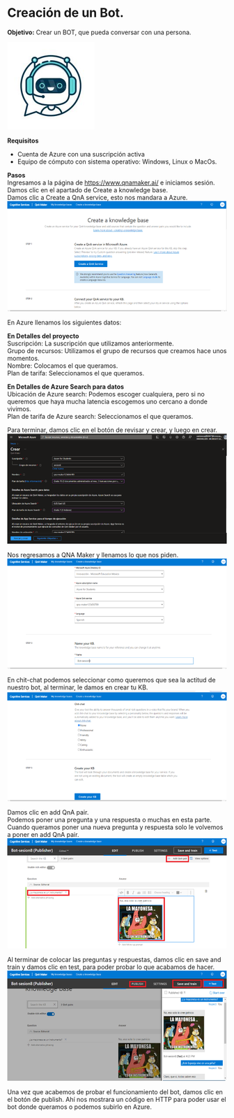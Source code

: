 # Creación de un Bot.
**Objetivo:** Crear un BOT, que pueda conversar con una persona.   

![](/imagenes/bot.jpg)

**Requisitos**
- Cuenta de Azure con una suscripción activa
- Equipo de cómputo con sistema operativo: Windows, Linux o MacOs. 

**Pasos**  
Ingresamos a la página de https://www.qnamaker.ai/ e iniciamos sesión.  
Damos clic en el apartado de Create a knowledge base.  
Damos clic a Create a QnA service, esto nos mandara a Azure.  
![Imagen 1](/imagenes/Imagen1.png)

En Azure llenamos los siguientes datos:

**En Detalles del proyecto**  
Suscripción: La suscripción que utilizamos anteriormente.  
Grupo de recursos: Utilizamos el grupo de recursos que creamos hace unos momentos.  
Nombre: Colocamos el que queramos.  
Plan de tarifa: Seleccionamos el que queramos.

**En Detalles de Azure Search para datos**  
Ubicación de Azure search: Podemos escoger cualquiera, pero si no queremos que haya mucha latencia escogemos uno cercano a donde vivimos.  
Plan de tarifa de Azure search: Seleccionamos el que queramos.

Para terminar, damos clic en el botón de revisar y crear, y luego en crear.  
![](/imagenes/Imagen2.png)

Nos regresamos a QNA Maker y llenamos lo que nos piden.  
![](/imagenes/Imagen3.png)

En chit-chat podemos seleccionar como queremos que sea la actitud de nuestro bot, al terminar, le damos en crear tu KB.  
![](/imagenes/Imagen4.png)

Damos clic en add QnA pair.  
Podemos poner una pregunta y una respuesta o muchas en esta parte.  
Cuando queramos poner una nueva pregunta y respuesta solo le volvemos a poner en add QnA pair.
![](/imagenes/Imagen5.png)

Al terminar de colocar las preguntas y respuestas, damos clic en save and train y damos clic en test, para poder probar lo que acabamos de hacer.  
![](/imagenes/Imagen6.png)

Una vez que acabemos de probar el funcionamiento del bot,  damos clic en el botón de publish. Ahí nos mostrara un código en HTTP para poder usar el bot donde queramos o podemos subirlo en Azure. 